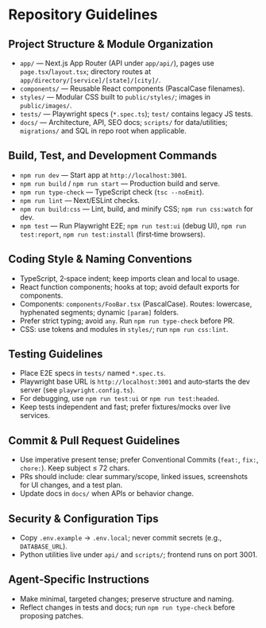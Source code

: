 # Repository Guidelines

## Project Structure & Module Organization
- `app/` — Next.js App Router (API under `app/api/`), pages use `page.tsx`/`layout.tsx`; directory routes at `app/directory/[service]/[state]/[city]/`.
- `components/` — Reusable React components (PascalCase filenames).
- `styles/` — Modular CSS built to `public/styles/`; images in `public/images/`.
- `tests/` — Playwright specs (`*.spec.ts`); `test/` contains legacy JS tests.
- `docs/` — Architecture, API, SEO docs; `scripts/` for data/utilities; `migrations/` and SQL in repo root when applicable.

## Build, Test, and Development Commands
- `npm run dev` — Start app at `http://localhost:3001`.
- `npm run build` / `npm run start` — Production build and serve.
- `npm run type-check` — TypeScript check (`tsc --noEmit`).
- `npm run lint` — Next/ESLint checks.
- `npm run build:css` — Lint, build, and minify CSS; `npm run css:watch` for dev.
- `npm test` — Run Playwright E2E; `npm run test:ui` (debug UI), `npm run test:report`, `npm run test:install` (first‑time browsers).

## Coding Style & Naming Conventions
- TypeScript, 2‑space indent; keep imports clean and local to usage.
- React function components; hooks at top; avoid default exports for components.
- Components: `components/FooBar.tsx` (PascalCase). Routes: lowercase, hyphenated segments; dynamic `[param]` folders.
- Prefer strict typing; avoid `any`. Run `npm run type-check` before PR.
- CSS: use tokens and modules in `styles/`; run `npm run css:lint`.

## Testing Guidelines
- Place E2E specs in `tests/` named `*.spec.ts`.
- Playwright base URL is `http://localhost:3001` and auto‑starts the dev server (see `playwright.config.ts`).
- For debugging, use `npm run test:ui` or `npm run test:headed`.
- Keep tests independent and fast; prefer fixtures/mocks over live services.

## Commit & Pull Request Guidelines
- Use imperative present tense; prefer Conventional Commits (`feat:`, `fix:`, `chore:`). Keep subject ≤ 72 chars.
- PRs should include: clear summary/scope, linked issues, screenshots for UI changes, and a test plan.
- Update docs in `docs/` when APIs or behavior change.

## Security & Configuration Tips
- Copy `.env.example` → `.env.local`; never commit secrets (e.g., `DATABASE_URL`).
- Python utilities live under `api/` and `scripts/`; frontend runs on port 3001.

## Agent‑Specific Instructions
- Make minimal, targeted changes; preserve structure and naming.
- Reflect changes in tests and docs; run `npm run type-check` before proposing patches.
